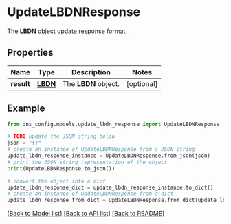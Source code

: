 # UpdateLBDNResponse

The __LBDN__ object update response format.

## Properties

Name | Type | Description | Notes
------------ | ------------- | ------------- | -------------
**result** | [**LBDN**](LBDN.md) | The __LBDN__ object. | [optional] 

## Example

```python
from dns_config.models.update_lbdn_response import UpdateLBDNResponse

# TODO update the JSON string below
json = "{}"
# create an instance of UpdateLBDNResponse from a JSON string
update_lbdn_response_instance = UpdateLBDNResponse.from_json(json)
# print the JSON string representation of the object
print(UpdateLBDNResponse.to_json())

# convert the object into a dict
update_lbdn_response_dict = update_lbdn_response_instance.to_dict()
# create an instance of UpdateLBDNResponse from a dict
update_lbdn_response_from_dict = UpdateLBDNResponse.from_dict(update_lbdn_response_dict)
```
[[Back to Model list]](../README.md#documentation-for-models) [[Back to API list]](../README.md#documentation-for-api-endpoints) [[Back to README]](../README.md)


